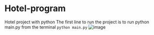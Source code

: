 # Hotel-program
Hotel project with python
The first line to run the project is to run python main.py from the terminal
```python main.py```
![image](https://github.com/user-attachments/assets/4cbcee3a-f094-4114-b60b-9af539f84181)
